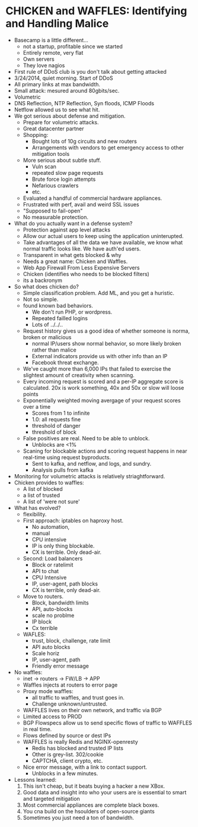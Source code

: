 # CHICKEN and WAFFLES: Identifying and Handling Malice

* Basecamp is a little different...
    * not a startup, profitable since we started
    * Entirely remote, very flat
    * Own servers
    * They love nagios
* First rule of DDoS club is you don't talk about getting attacked
* 3/24/2014, quiet morning.  Start of DDoS
* All primary links at max bandwidth.
* Small attack: mesured around 80gbits/sec.
* Volumetric
* DNS Reflection, NTP Reflection, Syn floods, ICMP Floods
* Netflow allowed us to see what hit.
* We got serious about defense and mitigation.
    * Prepare for volumetric attacks.  
    * Great datacenter partner
    * Shopping:
        * Bought lots of 10g circuits and new routers
        * Arrangements with vendors to get emergency access to other mitigation
          tools
    * More serious about subtle stuff.
        * Vuln scan
        * repeated slow page requests
        * Brute force login attempts
        * Nefarious crawlers
        * etc.
    * Evaluated a handful of commercial hardware appliances.
    * Frustrated with perf, avail and weird SSL issues
    * "Supposed to fail-open"
    * No measurable protection.
* What do you actually want in a defense system?
    * Protection against app level attacks
    * Allow our actual users to keep using the application uninterupted.
    * Take advantages of all the data we have available, we know what normal
      traffic looks like.  We have auth'ed users.
    * Transparent in what gets blocked & why
    * Needs a great name: Chicken and Waffles.
    * Web App Firewall From Less Expensive Servers
    * Chicken (identifies who needs to be blocked filters)
    * its a backronym
* So what does chicken do?
    * Simple classification problem. Add ML, and you get a huristic.
    * Not so simple.
    * found known bad behaviors.
        * We don't run PHP, or wordpress.  
        * Repeated failled logins
        * Lots of ../../..
    * Request history gives us a good idea of whether someone is norma, broken
      or malicious
        * normal IP/users show normal behavior, so more likely broken rather
          than malice
        * External indicators provide us with other info than an IP
        * Facebook threat exchange.
    * We've caught more than 6,000 IPs that failed to exercise the slightest
      amount of creativity when scanning.
    * Every incoming request is scored and a per-IP aggregate score is
      calculated.  20x is work something, 40x and 50x or slow will loose points
    * Exponentially weighted moving avergage of your request scores over a time
        * Scores from 1 to infinite
        * 1.0: all requests fine
        * threshold of danger
        * threshold of block
    * False positives are real.  Need to be able to unblock.
        * Unblocks are <1%
    * Scaning for blockable actions and scoring request happens in near real-time using request byproducts.
        * Sent to kafka, and netflow, and logs, and sundry.
        * Analysis pulls from kafka
* Monitoring for volumetric attacks is relatively striaghtforward.
* Chicken provides to waffles:
    * A list of blocked
    * a list of trusted
    * A list of 'were not sure'
* What has evolved?
    * flexibility.
    * First approach: iptables on haproxy host.
        * No automation,
        * manual
        * CPU intensive
        * IP is only thing blockable.
        * CX is terrible.  Only dead-air.
    * Second: Load balancers
        * Block or ratelimit
        * API to chat
        * CPU Intensive
        * IP, user-agent, path blocks
        * CX is terrible, only dead-air.
    * Move to routers.
        * Block, bandwidth limits
        * API, auto-blocks
        * scale no problme
        * IP block
        * Cx terrible
    * WAFLES:
        * trust, block, challenge, rate limit
        * API auto blocks
        * Scale horiz
        * IP, user-agent, path
        * Friendly error message
* No waffles:
    * inet -> routers -> FW/LB -> APP
    * Waffles injects at routers to error page
    * Proxy mode waffles:
        * all traffic to waffles, and trust goes in.
        * Challenge unknown/untrusted.
    * WAFFLES lives on their own network, and traffic via BGP
    * Limited access to PROD
    * BGP Flowspecs allow us to send specific flows of traffic to WAFFLES in
      real time.
    * Flows defined by source or dest IPs
    * WAFFLES is really Redis and NGINX-openresty
        * Redis has blocked and trusted IP lists
        * Other is grey-list.  302/cookie
        * CAPTCHA, client crypto, etc.
    * Nice error message, with a link to contact support.
        * Unblocks in a few minutes.
* Lessons learned:
    1. This isn't cheap, but it beats buying a hacker a new XBox.
    2. Good data and insight into who your users are is essential to smart
       and targeted mitigation
    3. Most commercial appliances are complete black boxes.
    4. You cna build on the hsoulders of open-source giants
    5. Sometimes you just need a ton of bandwidth.
